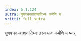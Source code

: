 ```yaml
---
index: 5.1.124
sutra: गुणवचनब्राह्मणादिभ्यः कर्मणि च
vritti: full_sutra
---
```


गुणवचन-ब्राह्मणादिभ्यः तस्य भावः कर्मणि च ष्यञ् 
